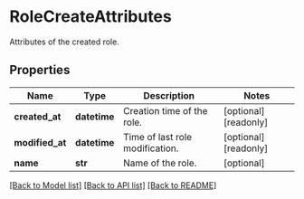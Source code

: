 # RoleCreateAttributes

Attributes of the created role.
## Properties
Name | Type | Description | Notes
------------ | ------------- | ------------- | -------------
**created_at** | **datetime** | Creation time of the role. | [optional] [readonly] 
**modified_at** | **datetime** | Time of last role modification. | [optional] [readonly] 
**name** | **str** | Name of the role. | [optional] 

[[Back to Model list]](README.md#documentation-for-models) [[Back to API list]](README.md#documentation-for-api-endpoints) [[Back to README]](README.md)


